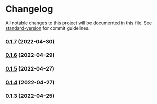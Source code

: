# Changelog

All notable changes to this project will be documented in this file. See [standard-version](https://github.com/conventional-changelog/standard-version) for commit guidelines.

### [0.1.7](https://github.com/srclaunch/transform/compare/v0.1.6...v0.1.7) (2022-04-30)

### [0.1.6](https://github.com/srclaunch/transform/compare/v0.1.5...v0.1.6) (2022-04-29)

### [0.1.5](https://github.com/srclaunch/transform/compare/v0.1.4...v0.1.5) (2022-04-27)

### [0.1.4](https://github.com/srclaunch/transform/compare/v0.1.3...v0.1.4) (2022-04-27)

### 0.1.3 (2022-04-25)
